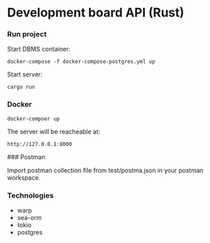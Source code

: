 # Development board API (Rust)

### Run project

Start DBMS container:

```
docker-compose -f docker-compose-postgres.yml up
```

Start server:

```
cargo run
```

### Docker

```
docker-compoer up
```

The server will be reacheable at:

```
http://127.0.0.1:8000
```


### Postman


Import postman collection file from test/postma.json in your postman workspace.

### Technologies

- warp
- sea-orm
- tokio
- postgres
